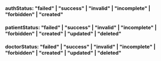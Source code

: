 ### authStatus: "failed" | "success" | "invalid" | "incomplete" | "forbidden" | "created"
### patientStatus: "failed" | "success" | "invalid" | "incomplete" | "forbidden" | "created" | "updated" | "deleted"
### doctorStatus: "failed" | "success" | "invalid" | "incomplete" | "forbidden" | "created" | "updated" | "deleted"